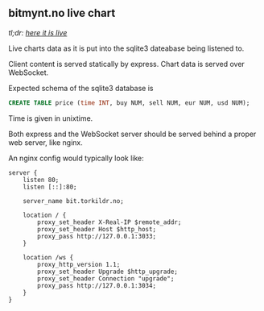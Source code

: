 bitmynt.no live chart
---------------------

*tl;dr: [here it is live](http://bit.torkildr.no)*

Live charts data as it is put into the sqlite3 dateabase being listened to.

Client content is served statically by express. Chart data is served over WebSocket.

Expected schema of the sqlite3 database is

```SQL
CREATE TABLE price (time INT, buy NUM, sell NUM, eur NUM, usd NUM);
```

Time is given in unixtime.

Both express and the WebSocket server should be served behind a proper web server, like nginx.

An nginx config would typically look like:

```Nginx
server {
    listen 80;
    listen [::]:80;

    server_name bit.torkildr.no;

    location / {
        proxy_set_header X-Real-IP $remote_addr;
        proxy_set_header Host $http_host;
        proxy_pass http://127.0.0.1:3033;
    }

    location /ws {
        proxy_http_version 1.1;
        proxy_set_header Upgrade $http_upgrade;
        proxy_set_header Connection "upgrade";
        proxy_pass http://127.0.0.1:3034;
    }
}
```

